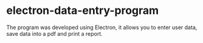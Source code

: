 # electron-data-entry-program
The program was developed using Electron, it allows you to enter user data, save data into a pdf and print a report.
